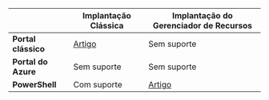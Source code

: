 | | **Implantação Clássica** | **Implantação do Gerenciador de Recursos** |
|----------------------------------------|--------------|------------------------|
| **Portal clássico** | [Artigo](../articles/vpn-gateway/vpn-gateway-point-to-site-create.md) | Sem suporte |
| **Portal do Azure** | Sem suporte | Sem suporte |
| **PowerShell** | Com suporte | [Artigo](../articles/vpn-gateway/vpn-gateway-howto-point-to-site-rm-ps.md)|

<!---HONumber=AcomDC_0323_2016-->